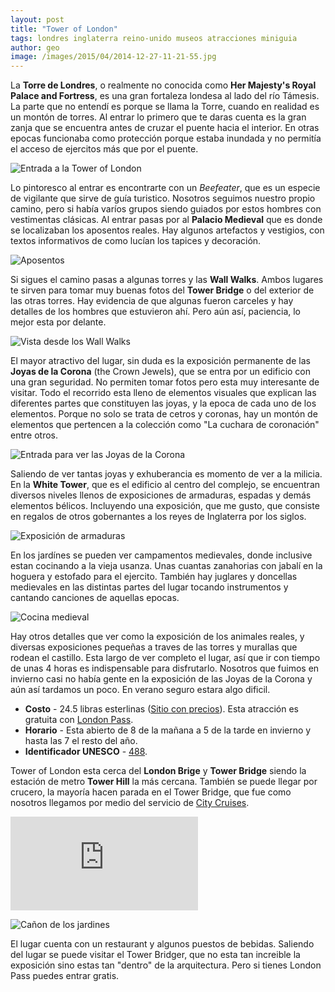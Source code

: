 ```yaml
---
layout: post
title: "Tower of London"
tags: londres inglaterra reino-unido museos atracciones miniguia
author: geo
image: /images/2015/04/2014-12-27-11-21-55.jpg
---
```

La **Torre de Londres**, o realmente no conocida como **Her Majesty's Royal Palace and Fortress**, es una gran fortaleza londesa al lado del río Támesis. La parte que no entendí es porque se llama la Torre, cuando en realidad es un montón de torres. Al entrar lo primero que te daras cuenta es la gran zanja que se encuentra antes de cruzar el puente hacia el interior. En otras epocas funcionaba como protección porque estaba inundada y no permitía el acceso de ejercitos más que por el puente.

![Entrada a la Tower of London](/images/2015/04/2014-12-27-11-04-32.jpg)

Lo pintoresco al entrar es encontrarte con un *Beefeater*, que es un especie de vigilante que sirve de guía turistico. Nosotros seguimos nuestro propio camino, pero si había varíos grupos siendo guiados por estos hombres con vestimentas clásicas. Al entrar pasas por al **Palacio Medieval** que es donde se localizaban los aposentos reales. Hay algunos artefactos y vestigios, con textos informativos de como lucían los tapices y decoración.

![Aposentos](/images/2015/04/2014-12-27-11-16-40.jpg)

Si sigues el camino pasas a algunas torres y las **Wall Walks**. Ambos lugares te sirven para tomar muy buenas fotos del **Tower Bridge** o del exterior de las otras torres. Hay evidencia de que algunas fueron carceles y hay detalles de los hombres que estuvieron ahí. Pero aún así, paciencia,  lo mejor esta por delante.

![Vista desde los Wall Walks](/images/2015/04/2014-12-27-11-27-29.jpg)

El mayor atractivo del lugar, sin duda es la exposición permanente de las **Joyas de la Corona** (the Crown Jewels), que se entra por un edificio con una gran seguridad. No permiten tomar fotos pero esta muy interesante de visitar. Todo el recorrido esta lleno de elementos visuales que explican las diferentes partes que constituyen las joyas, y la epoca de cada uno de los elementos. Porque no solo se trata de cetros y coronas, hay un montón de elementos que pertencen a la colección como "La cuchara de coronación" entre otros.

![Entrada para ver las Joyas de la Corona](/images/2015/04/2014-12-27-11-48-56.jpg)

Saliendo de ver tantas joyas y exhuberancia es momento de ver a la milicia. En la **White Tower**, que es el edificio al centro del complejo, se encuentran diversos niveles llenos de exposiciones de armaduras, espadas y demás elementos bélicos. Incluyendo una exposición, que me gusto, que consiste en regalos de otros gobernantes a los reyes de Inglaterra por los siglos.

![Exposición de armaduras](/images/2015/04/2014-12-27-12-11-34.jpg)

En los jardínes se pueden ver campamentos medievales, donde inclusive estan cocinando a la vieja usanza. Unas cuantas zanahorias con jabalí en la hoguera y estofado para el ejercito. También hay juglares y doncellas medievales en las distintas partes del lugar tocando instrumentos y cantando canciones de aquellas epocas.

![Cocina medieval](/images/2015/04/2014-12-27-12-31-13.jpg)

Hay otros detalles que ver como la exposición de los animales reales, y diversas exposiciones pequeñas a traves de las torres y murallas que rodean el castillo. Esta largo de ver completo el lugar, así que ir con tiempo de unas 4 horas es indispensable para disfrutarlo. Nosotros que fuimos en invierno casi no había gente en la exposición de las Joyas de la Corona y aún así tardamos un poco. En verano seguro estara algo dificil.

* **Costo** - 24.5 libras esterlinas ([Sitio con precios](http://www.hrp.org.uk/TowerOfLondon/admissionsprices/toweroflondonadmission)). Esta atracción es gratuita con [London Pass](/citypass).
* **Horario** - Esta abierto de 8 de la mañana a 5 de la tarde en invierno y hasta las 7 el resto del año.
* **Identificador UNESCO** - [488](http://whc.unesco.org/en/list/488).

Tower of London esta cerca del **London Brige** y **Tower Bridge** siendo la estación de metro **Tower Hill** la más cercana. También se puede llegar por crucero, la mayoría hacen parada en el Tower Bridge, que fue como nosotros llegamos por medio del servicio de [City Cruises](http://www.citycruises.com/).

<div class="embed-responsive embed-responsive-16by9">
<iframe src="https://www.google.com/maps/embed?pb=!1m14!1m8!1m3!1d2483.278195079741!2d-0.07594900000000002!3d51.508112000000004!3m2!1i1024!2i768!4f13.1!3m3!1m2!1s0x48760349331f38dd%3A0xa8bf49dde1d56467!2sTower+of+London!5e0!3m2!1sen!2s!4v1428439307136" class="embed-responsive-item" frameborder="0" style="border:0"></iframe>
</div>

![Cañon de los jardines](/images/2015/04/2014-12-27-12-07-31.jpg)

El lugar cuenta con un restaurant y algunos puestos de bebidas. Saliendo del lugar se puede visitar el Tower Bridger, que no esta tan increible la exposición sino estas tan "dentro" de la arquitectura. Pero si tienes London Pass puedes entrar gratis.